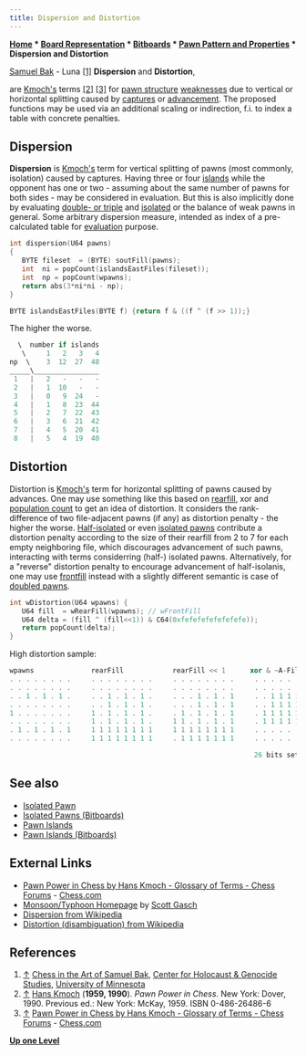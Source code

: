```yaml
---
title: Dispersion and Distortion
---
```

**[Home](Home "Home") * [Board Representation](Board_Representation "Board Representation") * [Bitboards](Bitboards "Bitboards") * [Pawn Pattern and Properties](Pawn_Pattern_and_Properties "Pawn Pattern and Properties") * Dispersion and Distortion**

[](http://chgs.elevator.umn.edu/asset/viewAsset/57f3b6787d58ae5f74bf8ba9#57f3b6d77d58ae5574bf8bb7) [Samuel Bak](Category:Samuel_Bak "Category:Samuel Bak") - Luna <a id="cite-note-1" href="#cite-ref-1">[1]</a>
**Dispersion** and **Distortion**,

are [Kmoch's](Hans_Kmoch "Hans Kmoch") terms <a id="cite-note-2" href="#cite-ref-2">[2]</a> <a id="cite-note-3" href="#cite-ref-3">[3]</a> for [pawn structure](Pawn_Structure "Pawn Structure") [weaknesses](Weak_Pawns "Weak Pawns") due to vertical or horizontal splitting caused by [captures](Captures "Captures") or [advancement](Pawn_Push "Pawn Push"). The proposed functions may be used via an additional scaling or indirection, f.i. to index a table with concrete penalties.

## Dispersion

**Dispersion** is [Kmoch's](Hans_Kmoch "Hans Kmoch") term for vertical splitting of pawns (most commonly, isolation) caused by captures. Having three or four [islands](</Pawn_Islands_(Bitboards)> "Pawn Islands (Bitboards)") while the opponent has one or two - assuming about the same number of pawns for both sides - may be considered in evaluation. But this is also implicitly done by evaluating [double- or triple](</Double_and_Triple_(Bitboards)> "Double and Triple (Bitboards)") and [isolated](</Isolated_Pawns_(Bitboards)#IsolanisSetWise> "Isolated Pawns (Bitboards)") or the balance of weak pawns in general. Some arbitrary dispersion measure, intended as index of a pre-calculated table for [evaluation](Evaluation "Evaluation") purpose.

```C++
int dispersion(U64 pawns)
{
   BYTE fileset  = (BYTE) soutFill(pawns);
   int  ni = popCount(islandsEastFiles(fileset));
   int  np = popCount(wpawns);
   return abs(3*ni*ni - np);
}

BYTE islandsEastFiles(BYTE f) {return f & ((f ^ (f >> 1));}

```

The higher the worse.

```C++
  \  number if islands
   \     1   2   3   4
np  \    3  12  27  48
_____\________________
 1   |   2   -   -   -
 2   |   1  10   -   -
 3   |   0   9  24   -
 4   |   1   8  23  44
 5   |   2   7  22  43
 6   |   3   6  21  42
 7   |   4   5  20  41
 8   |   5   4  19  40

```

## Distortion

Distortion is [Kmoch's](Hans_Kmoch "Hans Kmoch") term for horizontal splitting of pawns caused by advances. One may use something like this based on [rearfill](Pawn_Fills "Pawn Fills"), xor and [population count](Population_Count "Population Count") to get an idea of distortion. It considers the rank-difference of two file-adjacent pawns (if any) as distortion penalty - the higher the worse. [Half-isolated](</Isolated_Pawns_(Bitboards)#IsolanisSetWise> "Isolated Pawns (Bitboards)") or even [isolated pawns](Isolated_Pawn "Isolated Pawn") contribute a distortion penalty according to the size of their rearfill from 2 to 7 for each empty neighboring file, which discourages advancement of such pawns, interacting with terms considerring (half-) isolated pawns. Alternatively, for a "reverse" distortion penalty to encourage advancement of half-isolanis, one may use [frontfill](Pawn_Fills "Pawn Fills") instead with a slightly different semantic is case of [doubled pawns](Doubled_Pawn "Doubled Pawn").

```C++
int wDistortion(U64 wpawns) {
   U64 fill  = wRearFill(wpawns); // wFrontFill
   U64 delta = (fill ^ (fill<<1)) & C64(0xfefefefefefefefe));
   return popCount(delta);
}

```

High distortion sample:

```C++
wpawns              rearFill            rearFill << 1      xor & ~A-File
. . . . . . . .     . . . . . . . .     . . . . . . . .     . . . . . . . .
. . . . . . . .     . . . . . . . .     . . . . . . . .     . . . . . . . .
. . 1 . 1 . 1 .     . . 1 . 1 . 1 .     . . . 1 . 1 . 1     . . 1 1 1 1 1 1
. . . . . . . .     . . 1 . 1 . 1 .     . . . 1 . 1 . 1     . . 1 1 1 1 1 1
1 . . . . . . .     1 . 1 . 1 . 1 .     . 1 . 1 . 1 . 1     . 1 1 1 1 1 1 1
. . . . . . . .     1 . 1 . 1 . 1 .     1 1 . 1 . 1 . 1     . 1 1 1 1 1 1 1
. 1 . 1 . 1 . 1     1 1 1 1 1 1 1 1     1 1 1 1 1 1 1 1     . . . . . . . .
. . . . . . . .     1 1 1 1 1 1 1 1     . 1 1 1 1 1 1 1     . . . . . . . .

                                                            26 bits sets

```

## See also

- [Isolated Pawn](Isolated_Pawn "Isolated Pawn")
- [Isolated Pawns (Bitboards)](</Isolated_Pawns_(Bitboards)> "Isolated Pawns (Bitboards)")
- [Pawn Islands](Pawn_Islands "Pawn Islands")
- [Pawn Islands (Bitboards)](</Pawn_Islands_(Bitboards)> "Pawn Islands (Bitboards)")

## External Links

- [Pawn Power in Chess by Hans Kmoch - Glossary of Terms - Chess Forums](https://www.chess.com/forum/view/chess-equipment/pawn-power-in-chess-by-hans-kmoch-glossary-of-terms) - [Chess.com](index.php?title=Chess.com&action=edit&redlink=1 "Chess.com (page does not exist)")
- [Monsoon/Typhoon Homepage](https://wannabe.guru.org/scott/hobbies/chess/) by [Scott Gasch](Scott_Gasch "Scott Gasch")
- [Dispersion from Wikipedia](https://en.wikipedia.org/wiki/Dispersion)
- [Distortion (disambiguation) from Wikipedia](https://en.wikipedia.org/wiki/Distortion_%28disambiguation%29)

## References

1. <a id="cite-ref-1" href="#cite-note-1">↑</a> [Chess in the Art of Samuel Bak](http://chgs.elevator.umn.edu/asset/viewAsset/57f3b6787d58ae5f74bf8ba9#57f3b6d77d58ae5574bf8bb7), [Center for Holocaust & Genocide Studies](http://www.chgs.umn.edu/), [University of Minnesota](University_of_Minnesota "University of Minnesota")
1. <a id="cite-ref-2" href="#cite-note-2">↑</a> [Hans Kmoch](Hans_Kmoch "Hans Kmoch") (**1959, 1990**). *Pawn Power in Chess*. New York: Dover, 1990. Previous ed.: New York: McKay, 1959. ISBN 0-486-26486-6
1. <a id="cite-ref-3" href="#cite-note-3">↑</a> [Pawn Power in Chess by Hans Kmoch - Glossary of Terms - Chess Forums](https://www.chess.com/forum/view/chess-equipment/pawn-power-in-chess-by-hans-kmoch-glossary-of-terms) - [Chess.com](index.php?title=Chess.com&action=edit&redlink=1 "Chess.com (page does not exist)")

**[Up one Level](Pawn_Pattern_and_Properties "Pawn Pattern and Properties")**

